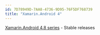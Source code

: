 ```yaml
---
id: 7D78949D-7AA8-4736-9D95-76F5DF768739
title: "Xamarin.Android 4"
---
```


[Xamarin.Android 4.8 series](xamarin.android_4.8) - Stable releases
